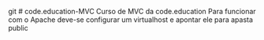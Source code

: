 git # code.education-MVC
Curso de MVC da code.education
Para funcionar com o Apache deve-se configurar um virtualhost e apontar ele para  apasta public

